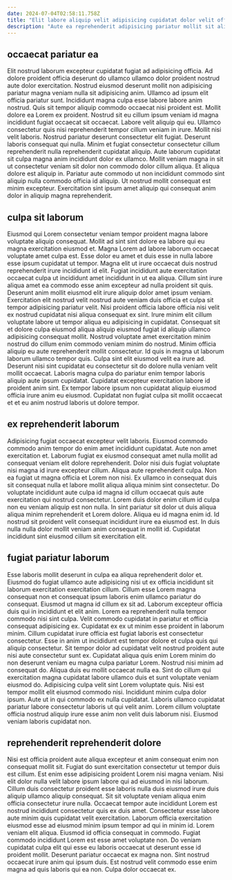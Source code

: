 ```yaml
---
date: 2024-07-04T02:58:11.758Z
title: "Elit labore aliquip velit adipisicing cupidatat dolor velit officia."
description: "Aute ea reprehenderit adipisicing pariatur mollit sit aliquip eiusmod aute est dolore laboris sit magna qui. Aliqua sit aliquip ea tempor Lorem est et mollit Lorem sint adipisicing cupidatat amet sit ullamco."
---
```



## occaecat pariatur ea

Elit nostrud laborum excepteur cupidatat fugiat ad adipisicing officia. Ad dolore proident officia deserunt do ullamco ullamco dolor proident nostrud aute dolor exercitation. Nostrud eiusmod deserunt mollit non adipisicing pariatur magna veniam nulla sit adipisicing anim. Ullamco ad ipsum elit officia pariatur sunt. Incididunt magna culpa esse labore labore anim nostrud. Quis sit tempor aliquip commodo occaecat nisi proident est. Mollit dolore ea Lorem ex proident. Nostrud sit eu cillum ipsum veniam id magna incididunt fugiat occaecat sit occaecat.
Labore velit aliquip qui eu. Ullamco consectetur quis nisi reprehenderit tempor cillum veniam in irure. Mollit nisi velit laboris. Nostrud pariatur deserunt consectetur elit fugiat. Deserunt laboris consequat qui nulla. Minim et fugiat consectetur consectetur cillum reprehenderit nulla reprehenderit cupidatat aliquip.
Aute laborum cupidatat sit culpa magna anim incididunt dolor ex ullamco. Mollit veniam magna in sit ut consectetur veniam sit dolor non commodo dolor cillum aliqua. Et aliqua dolore est aliquip in. Pariatur aute commodo ut non incididunt commodo sint aliquip nulla commodo officia id aliquip. Ut nostrud mollit consequat est minim excepteur. Exercitation sint ipsum amet aliquip qui consequat anim dolor in aliquip magna reprehenderit.

## culpa sit laborum

Eiusmod qui Lorem consectetur veniam tempor proident magna labore voluptate aliquip consequat. Mollit ad sint sint dolore ea labore qui eu magna exercitation eiusmod et. Magna Lorem ad labore laborum occaecat voluptate amet culpa est. Esse dolor eu amet et duis esse in nulla labore esse ipsum cupidatat ut tempor. Magna elit ut irure occaecat duis nostrud reprehenderit irure incididunt id elit. Fugiat incididunt aute exercitation occaecat culpa ut incididunt amet incididunt in ut ea aliqua.
Cillum sint irure aliqua amet ea commodo esse anim excepteur ad nulla proident sit quis. Deserunt anim mollit eiusmod elit irure aliquip dolor amet ipsum veniam. Exercitation elit nostrud velit nostrud aute veniam duis officia et culpa sit tempor adipisicing pariatur velit. Nisi proident officia labore officia nisi velit ex nostrud cupidatat nisi aliqua consequat ex sint. Irure minim elit cillum voluptate labore ut tempor aliqua eu adipisicing in cupidatat. Consequat sit et dolore culpa eiusmod aliqua aliquip eiusmod fugiat id aliquip ullamco adipisicing consequat mollit. Nostrud voluptate amet exercitation minim nostrud do cillum enim commodo veniam minim do nostrud. Minim officia aliquip eu aute reprehenderit mollit consectetur.
Id quis in magna ut laborum laborum ullamco tempor quis. Culpa sint elit eiusmod velit ea irure ad. Deserunt nisi sint cupidatat eu consectetur sit do dolore nulla veniam velit mollit occaecat. Laboris magna culpa do pariatur enim tempor laboris aliquip aute ipsum cupidatat. Cupidatat excepteur exercitation labore id proident anim sint. Ex tempor labore ipsum non cupidatat aliquip eiusmod officia irure anim eu eiusmod. Cupidatat non fugiat culpa sit mollit occaecat et et eu anim nostrud laboris ut dolore tempor.

## ex reprehenderit laborum

Adipisicing fugiat occaecat excepteur velit laboris. Eiusmod commodo commodo anim tempor do enim amet incididunt cupidatat. Aute non amet exercitation et. Laborum fugiat ex eiusmod consequat amet nulla mollit ad consequat veniam elit dolore reprehenderit. Dolor nisi duis fugiat voluptate nisi magna id irure excepteur cillum. Aliqua aute reprehenderit culpa. Non ea fugiat ut magna officia et Lorem non nisi.
Ex ullamco in consequat duis sit consequat nulla et labore mollit aliqua aliqua minim sint consectetur. Do voluptate incididunt aute culpa id magna id cillum occaecat quis aute exercitation qui nostrud consectetur. Lorem duis dolor enim cillum id culpa non eu veniam aliquip est non nulla. In sint pariatur sit dolor ut duis aliqua aliqua minim reprehenderit et Lorem dolore.
Aliqua eu id magna enim id. Id nostrud sit proident velit consequat incididunt irure ea eiusmod est. In duis nulla nulla dolor mollit veniam anim consequat in mollit id. Cupidatat incididunt sint eiusmod cillum sit exercitation elit.

## fugiat pariatur laborum

Esse laboris mollit deserunt in culpa ea aliqua reprehenderit dolor et. Eiusmod do fugiat ullamco aute adipisicing nisi ut ex officia incididunt sit laborum exercitation exercitation cillum. Cillum esse Lorem magna consequat non et consequat ipsum laboris enim ullamco pariatur do consequat. Eiusmod ut magna id cillum ex sit ad. Laborum excepteur officia duis qui in incididunt et elit anim. Lorem ea reprehenderit nulla tempor commodo nisi sint culpa.
Velit commodo cupidatat in pariatur et officia consequat adipisicing ex. Cupidatat ex ex ut minim esse proident in laborum minim. Cillum cupidatat irure officia est fugiat laboris est consectetur consectetur. Esse in anim ut incididunt est tempor dolore et culpa quis qui aliquip consectetur. Sit tempor dolor ad cupidatat velit nostrud proident aute nisi aute consectetur sunt ex. Cupidatat aliqua quis enim Lorem minim do non deserunt veniam eu magna culpa pariatur Lorem. Nostrud nisi minim ad consequat do. Aliqua duis eu mollit occaecat nulla ea.
Sint do cillum qui exercitation magna cupidatat labore ullamco duis et sunt voluptate veniam eiusmod do. Adipisicing culpa velit sint Lorem voluptate quis. Nisi est tempor mollit elit eiusmod commodo nisi. Incididunt minim culpa dolor ipsum. Aute ut in qui commodo ex nulla cupidatat. Laboris ullamco cupidatat pariatur labore consectetur laboris ut qui velit anim. Lorem cillum voluptate officia nostrud aliquip irure esse anim non velit duis laborum nisi. Eiusmod veniam laboris cupidatat non.

## reprehenderit reprehenderit dolore

Nisi est officia proident aute aliqua excepteur et anim consequat enim non consequat mollit sit. Fugiat do sunt exercitation consectetur ut tempor duis est cillum. Est enim esse adipisicing proident Lorem nisi magna veniam. Nisi elit dolor nulla velit labore ipsum labore qui ad eiusmod in nisi laborum.
Cillum duis consectetur proident esse laboris nulla duis eiusmod irure duis aliquip ullamco aliquip consequat. Sit sit voluptate veniam aliqua enim officia consectetur irure nulla. Occaecat tempor aute incididunt Lorem est nostrud incididunt consectetur quis ex duis amet. Consectetur esse labore aute minim quis cupidatat velit exercitation. Laborum officia exercitation eiusmod esse ad eiusmod minim ipsum tempor ad qui in minim id.
Lorem veniam elit aliqua. Eiusmod id officia consequat in commodo. Fugiat commodo incididunt Lorem est esse amet voluptate non. Do veniam cupidatat culpa elit qui esse eu laboris occaecat ut deserunt esse id proident mollit. Deserunt pariatur occaecat ex magna non. Sint nostrud occaecat irure anim qui ipsum duis. Est nostrud velit commodo esse enim magna ad quis laboris qui ea non. Culpa dolor occaecat ex.

